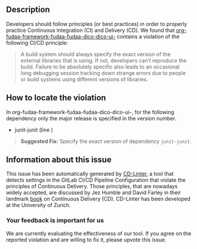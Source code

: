
## Description
Developers should follow principles (or best practices) in order to properly practice Continuous Integration (CI) and Delivery (CD).
We found that [org-fudaa-framework-fudaa-fudaa-dico-dico-ui-](https://gitlab.com/fudaa/fudaa-framework/blob/master/.gitlab-ci.yml) contains a violation of the following CI/CD principle:

> A build system should always specify the exact version of the external libraries that is using.
If not, developers can’t reproduce the build. Failure to be absolutely specific also leads to an occasional long debugging session tracking down strange errors due to people or build systems using different versions of libraries.

## How to locate the violation

In org-fudaa-framework-fudaa-fudaa-dico-dico-ui-, for the following dependency only the major release is specified in the version number.

* junit-junit (line )

> **Suggested Fix:** Specify the exact version of dependency `junit-junit`.

## Information about this issue

This issue has been automatically generated by [CD-Linter](https://gitlab.com/Jancso/configuration-analytics), a tool that detects settings in the GitLab CI/CD Pipeline Configuration that violate the principles of Continuous Delivery. Those principles, that are nowadays widely accepted, are discussed by Jez Humble and David Farley in their landmark [book](https://www.oreilly.com/library/view/continuous-delivery-reliable/9780321670250/) on Continuous Delivery (CD). CD-Linter has been developed at the University of Zurich.

### Your feedback is important for us
We are currently evaluating the effectiveness of our tool. If you agree on the reported violation and are willing to fix it, please upvote this issue.